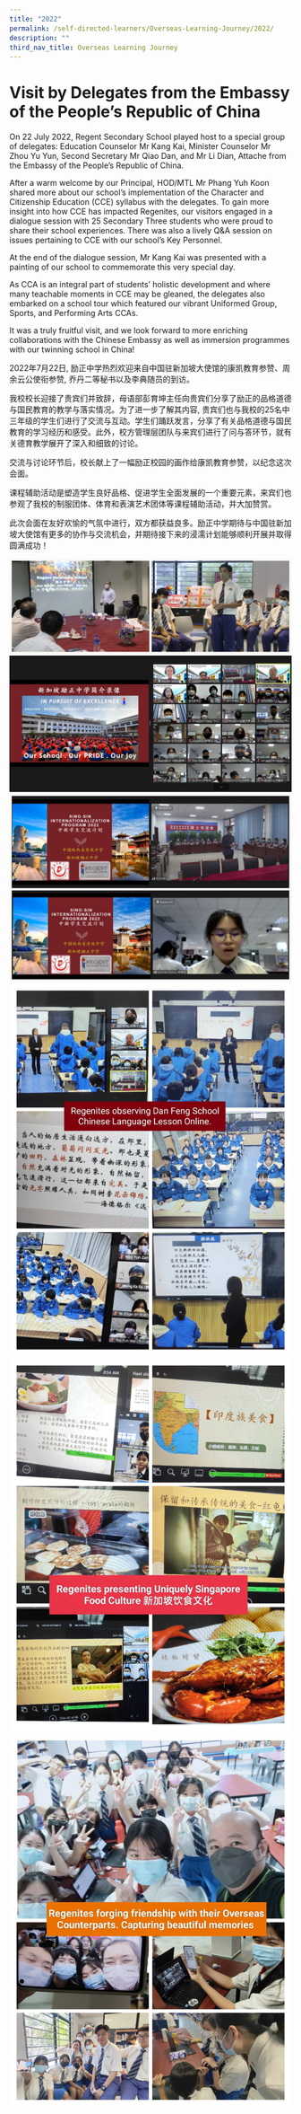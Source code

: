 ```yaml
---
title: "2022"
permalink: /self-directed-learners/Overseas-Learning-Journey/2022/
description: ""
third_nav_title: Overseas Learning Journey
---
```

# **Visit by Delegates from the Embassy of the People’s Republic of China**

On 22 July 2022, Regent Secondary School played host to a special group of delegates: Education Counselor Mr Kang Kai, Minister Counselor Mr Zhou Yu Yun, Second Secretary Mr Qiao Dan, and Mr Li Dian, Attache from the Embassy of the People’s Republic of China.

After a warm welcome by our Principal, HOD/MTL Mr Phang Yuh Koon shared more about our school’s implementation of the Character and Citizenship Education (CCE) syllabus with the delegates. To gain more insight into how CCE has impacted Regenites, our visitors engaged in a dialogue session with 25 Secondary Three students who were proud to share their school experiences. There was also a lively Q&A session on issues pertaining to CCE with our school’s Key Personnel. 

At the end of the dialogue session, Mr Kang Kai was presented with a painting of our school to commemorate this very special day. 

As CCA is an integral part of students’ holistic development and where many teachable moments in CCE may be gleaned, the delegates also embarked on a school tour which featured our vibrant Uniformed Group, Sports, and Performing Arts CCAs. 

It was a truly fruitful visit, and we look forward to more enriching collaborations with the Chinese Embassy as well as immersion programmes with our twinning school in China!

2022年7月22日, 励正中学热烈欢迎来自中国驻新加坡大使馆的康凯教育参赞、周余云公使衔参赞, 乔丹二等秘书以及李典随员的到访。

我校校长迎接了贵宾们并致辞，母语部彭育坤主任向贵宾们分享了励正的品格道德与国民教育的教学与落实情况。为了进一步了解其内容, 贵宾们也与我校的25名中三年级的学生们进行了交流与互动。学生们踊跃发言，分享了有关品格道德与国民教育的学习经历和感受。此外，校方管理层团队与来宾们进行了问与答环节，就有关德育教学展开了深入和细致的讨论。

交流与讨论环节后，校长献上了一幅励正校园的画作给康凯教育参赞，以纪念这次会面。

课程辅助活动是塑造学生良好品格、促进学生全面发展的一个重要元素，来宾们也参观了我校的制服团体、体育和表演艺术团体等课程辅助活动，并大加赞赏。

此次会面在友好欢愉的气氛中进行，双方都获益良多。励正中学期待与中国驻新加坡大使馆有更多的协作与交流机会，并期待接下来的浸濡计划能够顺利开展并取得圆满成功！

![](/images/Overseas%20Learning%20Journey/OLJ%202022/OLJ2022_1.jpg)
![](/images/Overseas%20Learning%20Journey/OLJ%202022/OLJ2022_2.jpeg)
![](/images/Overseas%20Learning%20Journey/OLJ%202022/OLJ2022_3.jpg)
![](/images/Overseas%20Learning%20Journey/OLJ%202022/OLJ2022_4.jpeg)
![](/images/Overseas%20Learning%20Journey/OLJ%202022/OLJ2022_5.jpeg)
![](/images/Overseas%20Learning%20Journey/OLJ%202022/OLJ2022_6.jpeg)